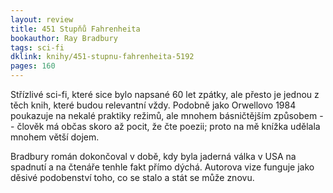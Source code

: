 ```yaml
---
layout: review
title: 451 Stupňů Fahrenheita
bookauthor: Ray Bradbury
tags: sci-fi
dklink: knihy/451-stupnu-fahrenheita-5192
pages: 160
---
```


Střízlivé sci-fi, které sice bylo napsané 60 let zpátky, ale přesto je jednou z těch knih, které budou relevantní vždy. Podobně jako Orwellovo 1984 poukazuje na nekalé praktiky režimů, ale mnohem básničtějším způsobem -- člověk má občas skoro až pocit, že čte poezii; proto na mě knížka udělala mnohem větší dojem.

Bradbury román dokončoval v době, kdy byla jaderná válka v USA na spadnutí a na čtenáře tenhle fakt přímo dýchá. Autorova vize funguje jako děsivé podobenství toho, co se stalo a stát se může znovu.